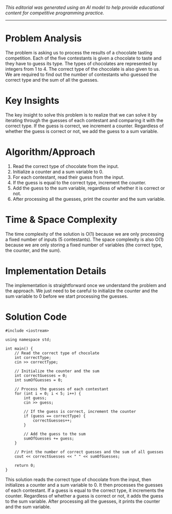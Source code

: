 *This editorial was generated using an AI model to help provide educational content for competitive programming practice.*

---

# Problem Analysis

The problem is asking us to process the results of a chocolate tasting competition. Each of the five contestants is given a chocolate to taste and they have to guess its type. The types of chocolates are represented by integers from 1 to 4. The correct type of the chocolate is also given to us. We are required to find out the number of contestants who guessed the correct type and the sum of all the guesses.

# Key Insights

The key insight to solve this problem is to realize that we can solve it by iterating through the guesses of each contestant and comparing it with the correct type. If the guess is correct, we increment a counter. Regardless of whether the guess is correct or not, we add the guess to a sum variable.

# Algorithm/Approach

1. Read the correct type of chocolate from the input.
2. Initialize a counter and a sum variable to 0.
3. For each contestant, read their guess from the input.
4. If the guess is equal to the correct type, increment the counter.
5. Add the guess to the sum variable, regardless of whether it is correct or not.
6. After processing all the guesses, print the counter and the sum variable.

# Time & Space Complexity

The time complexity of the solution is O(1) because we are only processing a fixed number of inputs (5 contestants). The space complexity is also O(1) because we are only storing a fixed number of variables (the correct type, the counter, and the sum).

# Implementation Details

The implementation is straightforward once we understand the problem and the approach. We just need to be careful to initialize the counter and the sum variable to 0 before we start processing the guesses.

# Solution Code

```cpp20-gcc
#include <iostream>

using namespace std;

int main() {
    // Read the correct type of chocolate
    int correctType;
    cin >> correctType;

    // Initialize the counter and the sum
    int correctGuesses = 0;
    int sumOfGuesses = 0;

    // Process the guesses of each contestant
    for (int i = 0; i < 5; i++) {
        int guess;
        cin >> guess;

        // If the guess is correct, increment the counter
        if (guess == correctType) {
            correctGuesses++;
        }

        // Add the guess to the sum
        sumOfGuesses += guess;
    }

    // Print the number of correct guesses and the sum of all guesses
    cout << correctGuesses << " " << sumOfGuesses;

    return 0;
}
```

This solution reads the correct type of chocolate from the input, then initializes a counter and a sum variable to 0. It then processes the guesses of each contestant. If a guess is equal to the correct type, it increments the counter. Regardless of whether a guess is correct or not, it adds the guess to the sum variable. After processing all the guesses, it prints the counter and the sum variable.